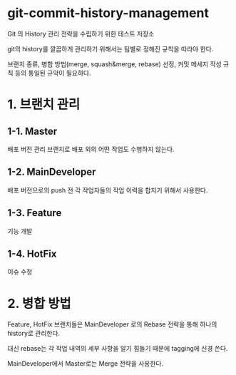# git-commit-history-management
Git 의 History 관리 전략을 수립하기 위한 테스트 저장소

git의 history를 깔끔하게 관리하기 위해서는 팀별로 정해진 규칙을 따라야 한다.

브랜치 종류, 병합 방법(merge, squash&merge, rebase) 선정, 커밋 메세지 작성 규칙 등의 통일된 규약이 필요하다.

# 1. 브랜치 관리
## 1-1. Master
배포 버전 관리 브랜치로 배포 외의 어떤 작업도 수행하지 않는다.

## 1-2. MainDeveloper
배포 버전으로의 push 전 각 작업자들의 작업 이력을 합치기 위해서 사용한다.

## 1-3. Feature
기능 개발

## 1-4. HotFix
이슈 수정

# 2. 병합 방법
Feature, HotFix 브랜치들은 MainDeveloper 로의 Rebase 전략을 통해 하나의 history로 관리한다.

대신 rebase는 각 작업 내역의 세부 사항을 알기 힘들기 때문에 tagging에 신경 쓴다.

MainDeveloper에서 Master로는 Merge 전략을 사용한다.

